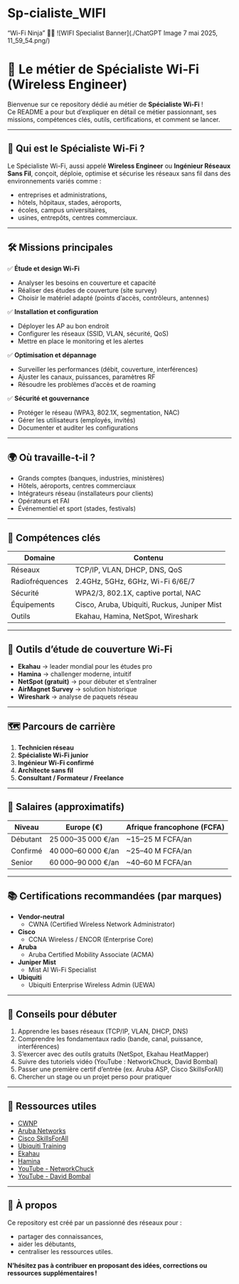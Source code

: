 # Sp-cialiste_WIFI
“Wi-Fi Ninja” 🥷📶
![WIFI Specialist Banner](./ChatGPT Image 7 mai 2025, 11_59_54.png/)
# 📶 Le métier de Spécialiste Wi-Fi (Wireless Engineer)

Bienvenue sur ce repository dédié au métier de **Spécialiste Wi-Fi** !  
Ce README a pour but d’expliquer en détail ce métier passionnant, ses missions, compétences clés, outils, certifications, et comment se lancer.

---

## 🏢 Qui est le Spécialiste Wi-Fi ?

Le Spécialiste Wi-Fi, aussi appelé **Wireless Engineer** ou **Ingénieur Réseaux Sans Fil**, conçoit, déploie, optimise et sécurise les réseaux sans fil dans des environnements variés comme :
- entreprises et administrations,
- hôtels, hôpitaux, stades, aéroports,
- écoles, campus universitaires,
- usines, entrepôts, centres commerciaux.

---

## 🛠️ Missions principales

✅ **Étude et design Wi-Fi**
- Analyser les besoins en couverture et capacité
- Réaliser des études de couverture (site survey)
- Choisir le matériel adapté (points d’accès, contrôleurs, antennes)

✅ **Installation et configuration**
- Déployer les AP au bon endroit
- Configurer les réseaux (SSID, VLAN, sécurité, QoS)
- Mettre en place le monitoring et les alertes

✅ **Optimisation et dépannage**
- Surveiller les performances (débit, couverture, interférences)
- Ajuster les canaux, puissances, paramètres RF
- Résoudre les problèmes d’accès et de roaming

✅ **Sécurité et gouvernance**
- Protéger le réseau (WPA3, 802.1X, segmentation, NAC)
- Gérer les utilisateurs (employés, invités)
- Documenter et auditer les configurations

---

## 🌍 Où travaille-t-il ?

- Grands comptes (banques, industries, ministères)
- Hôtels, aéroports, centres commerciaux
- Intégrateurs réseau (installateurs pour clients)
- Opérateurs et FAI
- Événementiel et sport (stades, festivals)

---

## 💪 Compétences clés

| Domaine         | Contenu                             |
|-----------------|-------------------------------------|
| Réseaux        | TCP/IP, VLAN, DHCP, DNS, QoS       |
| Radiofréquences| 2.4GHz, 5GHz, 6GHz, Wi-Fi 6/6E/7   |
| Sécurité       | WPA2/3, 802.1X, captive portal, NAC|
| Équipements    | Cisco, Aruba, Ubiquiti, Ruckus, Juniper Mist |
| Outils         | Ekahau, Hamina, NetSpot, Wireshark |

---

## 🧰 Outils d’étude de couverture Wi-Fi

- **Ekahau** → leader mondial pour les études pro  
- **Hamina** → challenger moderne, intuitif  
- **NetSpot (gratuit)** → pour débuter et s’entraîner  
- **AirMagnet Survey** → solution historique  
- **Wireshark** → analyse de paquets réseau

---

## 🗺️ Parcours de carrière

1. **Technicien réseau**
2. **Spécialiste Wi-Fi junior**
3. **Ingénieur Wi-Fi confirmé**
4. **Architecte sans fil**
5. **Consultant / Formateur / Freelance**

---

## 💸 Salaires (approximatifs)

| Niveau       | Europe (€)         | Afrique francophone (FCFA)     |
|--------------|---------------------|--------------------------------|
| Débutant    | 25 000–35 000 €/an | ~15–25 M FCFA/an              |
| Confirmé    | 40 000–60 000 €/an | ~25–40 M FCFA/an              |
| Senior      | 60 000–90 000 €/an | ~40–60 M FCFA/an              |

---

## 📚 Certifications recommandées (par marques)

- **Vendor-neutral**
  - CWNA (Certified Wireless Network Administrator)
- **Cisco**
  - CCNA Wireless / ENCOR (Enterprise Core)
- **Aruba**
  - Aruba Certified Mobility Associate (ACMA)
- **Juniper Mist**
  - Mist AI Wi-Fi Specialist
- **Ubiquiti**
  - Ubiquiti Enterprise Wireless Admin (UEWA)

---

## 🌱 Conseils pour débuter

1. Apprendre les bases réseaux (TCP/IP, VLAN, DHCP, DNS)
2. Comprendre les fondamentaux radio (bande, canal, puissance, interférences)
3. S’exercer avec des outils gratuits (NetSpot, Ekahau HeatMapper)
4. Suivre des tutoriels vidéo (YouTube : NetworkChuck, David Bombal)
5. Passer une première certif d’entrée (ex. Aruba ASP, Cisco SkillsForAll)
6. Chercher un stage ou un projet perso pour pratiquer

---

## 🚀 Ressources utiles

- [CWNP](https://www.cwnp.com/)
- [Aruba Networks](https://www.arubanetworks.com/)
- [Cisco SkillsForAll](https://skillsforall.com/)
- [Ubiquiti Training](https://ui.com/training)
- [Ekahau](https://www.ekahau.com/)
- [Hamina](https://hamina.com/)
- [YouTube - NetworkChuck](https://www.youtube.com/@NetworkChuck)
- [YouTube - David Bombal](https://www.youtube.com/@DavidBombal)

---

## 🤝 À propos

Ce repository est créé par un passionné des réseaux pour :
- partager des connaissances,
- aider les débutants,
- centraliser les ressources utiles.

**N’hésitez pas à contribuer en proposant des idées, corrections ou ressources supplémentaires !**


